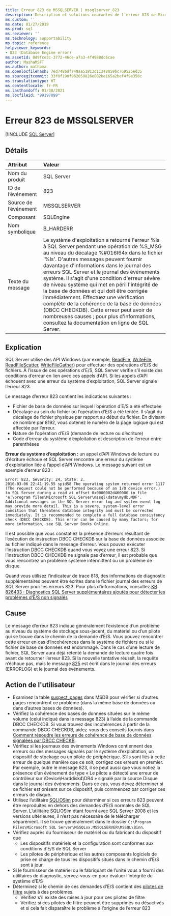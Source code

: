 ```yaml
---
title: Erreur 823 de MSSQLSERVER | mssqlserver_823
description: Description et solutions courantes de l’erreur 823 de Microsoft SQL Server (mssqlserver_823). Il s’agit d’une grave condition d’erreur de niveau système qui menace l’intégrité de la base de données et qui doit être traitée immédiatement.
ms.custom: ''
ms.date: 01/27/2019
ms.prod: sql
ms.reviewer: ''
ms.technology: supportability
ms.topic: reference
helpviewer_keywords:
- 823 (Database Engine error)
ms.assetid: 0d9fce3c-3772-46ce-a7a3-4f4988dc6cae
author: MashaMSFT
ms.author: mathoma
ms.openlocfilehash: 7ed748bdf748aa51813d11348859bc769525ed35
ms.sourcegitcommit: 33f0f190f962059826e002be165a2bef4f9e350c
ms.translationtype: HT
ms.contentlocale: fr-FR
ms.lasthandoff: 01/30/2021
ms.locfileid: "99197899"
---
```

# <a name="mssqlserver-error-823"></a>Erreur 823 de MSSQLSERVER
 [!INCLUDE [SQL Server](../../includes/applies-to-version/sqlserver.md)]
  
## <a name="details"></a>Détails  
  
| Attribut | Valeur |  
| :-------- | :---- |  
|Nom du produit|SQL Server|  
|ID de l’événement|823|  
|Source de l’événement|MSSQLSERVER|  
|Composant|SQLEngine|  
|Nom symbolique|B_HARDERR|  
|Texte du message|Le système d'exploitation a retourné l'erreur %ls à SQL Server pendant une opération de %S_MSG au niveau du décalage %#016I64x dans le fichier '%ls'. D'autres messages peuvent fournir davantage d'informations dans le journal des erreurs SQL Server et le journal des événements système. Il s'agit d'une condition d'erreur sévère de niveau système qui met en péril l'intégrité de la base de données et qui doit être corrigée immédiatement. Effectuez une vérification complète de la cohérence de la base de données (DBCC CHECKDB). Cette erreur peut avoir de nombreuses causes ; pour plus d'informations, consultez la documentation en ligne de SQL Server.|  
  
## <a name="explanation"></a>Explication  
SQL Server utilise des API Windows (par exemple, [ReadFile](/windows/win32/api/fileapi/nf-fileapi-readfile), [WriteFile](/windows/win32/api/fileapi/nf-fileapi-writefile), [ReadFileScatter](/windows/win32/api/fileapi/nf-fileapi-readfilescatter), [WriteFileGather](/windows/win32/api/fileapi/nf-fileapi-writefilegather)) pour effectuer des opérations d’E/S de fichiers. À l’issue de ces opérations d’E/S, SQL Server vérifie s’il existe des conditions d’erreur en lien avec ces appels d’API. Si les appels d’API échouent avec une erreur du système d’exploitation, SQL Server signale l’erreur 823.

 Le message d’erreur 823 contient les indications suivantes :
 - Fichier de base de données sur lequel l’opération d’E/S a été effectuée
 - Décalage au sein du fichier où l’opération d’E/S a été tentée. Il s’agit du décalage de fichier physique par rapport au début du fichier. En divisant ce nombre par 8192, vous obtenez le numéro de la page logique qui est affectée par l’erreur.
 - Nature de l’opération d’E/S (demande de lecture ou d’écriture)
 - Code d’erreur du système d’exploitation et description de l’erreur entre parenthèses
 

**Erreur du système d’exploitation :** un appel d’API Windows de lecture ou d’écriture échoue et SQL Server rencontre une erreur du système d’exploitation liée à l’appel d’API Windows. Le message suivant est un exemple d’erreur 823 :

```
Error: 823, Severity: 24, State: 2.
2010-03-06 22:41:19.55 spid58 The operating system returned error 1117 (The request could not be performed because of an I/O device error.) to SQL Server during a read at offset 0x0000002d460000 in file 'e:\program files\Microsoft SQL Server\mssql\data\mydb.MDF'. Additional messages in the SQL Server error log and system event log may provide more detail. This is a severe, system-level error condition that threatens database integrity and must be corrected immediately. It is recommended to complete a full database consistency check (DBCC CHECKDB). This error can be caused by many factors; for more information, see SQL Server Books Online.
```

Il est possible que vous constatiez la présence d’erreurs résultant de l’exécution de instruction DBCC CHECKDB sur la base de données associée au fichier indiqué dans le message d’erreur. Vous pouvez exécuter l’instruction DBCC CHECKDB quand vous voyez une erreur 823. Si l’instruction DBCC CHECKDB ne signale pas d’erreur, il est probable que vous rencontrez un problème système intermittent ou un problème de disque.

Quand vous utilisez l’indicateur de trace 818, des informations de diagnostic supplémentaires peuvent être écrites dans le fichier journal des erreurs de SQL Server pour les erreurs 823.
Pour plus d’informations, consultez [KB 826433 : Diagnostics SQL Server supplémentaires ajoutés pour détecter les problèmes d’E/S non signalés](https://support.microsoft.com/help/826433/sql-server-diagnostics-added-to-detect-unreported-i-o-problems-due-to)


## <a name="cause"></a>Cause
Le message d’erreur 823 indique généralement l’existence d’un problème au niveau du système de stockage sous-jacent, du matériel ou d’un pilote qui se trouve dans le chemin de la demande d’E/S. Vous pouvez rencontrer cette erreur en cas d’incohérences dans le système de fichiers ou si le fichier de base de données est endommagé. Dans le cas d’une lecture de fichier, SQL Server aura déjà retenté la demande de lecture quatre fois avant de retourner l’erreur 823. Si la nouvelle tentative réussit, la requête n’échoue pas, mais le message [825](mssqlserver-825-database-engine-error.md) est écrit dans le journal des erreurs (ERRORLOG) et le journal des événements.

## <a name="user-action"></a>Action de l'utilisateur  
 - Examinez la table [suspect_pages](../system-tables/suspect-pages-transact-sql.md) dans MSDB pour vérifier si d’autres pages rencontrent ce problème (dans la même base de données ou dans d’autres bases de données).
 - Vérifiez la cohérence des bases de données situées sur le même volume (celui indiqué dans le message 823) à l’aide de la commande DBCC CHECKDB. Si vous trouvez des incohérences à partir de la commande DBCC CHECKDB, aidez-vous des conseils fournis dans [Comment résoudre les erreurs de cohérence de base de données signalées par DBCC CHECKB](https://support.microsoft.com/help/2015748/how-to-troubleshoot-database-consistency-errors-reported-by-dbcc-check). 
 - Vérifiez si les journaux des événements Windows contiennent des erreurs ou des messages signalés par le système d’exploitation, un dispositif de stockage ou un pilote de périphérique. S’ils sont liés à cette erreur de quelque manière que ce soit, corrigez ces erreurs en premier. Par exemple, outre le message 823, il se peut aussi que vous notiez la présence d’un événement de type « Le pilote a détecté une erreur de contrôleur sur \Device\Harddisk4\DR4 » signalé par la source Disque dans le journal des événements. Dans ce cas, vous devez déterminer si ce fichier est présent sur ce dispositif, puis commencez par corriger ces erreurs de disque.
 - Utilisez l’utilitaire [SQLIOSim](https://support.microsoft.com/help/231619/how-to-use-the-sqliosim-utility-to-simulate-sql-server-activity-on-a-d) pour déterminer si ces erreurs 823 peuvent être reproduites en dehors des demandes d’E/S normales de SQL Server. L’utilitaire SQLIOSim étant fourni avec SQL Server 2008 et les versions ultérieures, il n’est pas nécessaire de le télécharger séparément. Il se trouve généralement dans le dossier `C:\Program Files\Microsoft SQL Server\MSSQLxx.MSSQLSERVER\MSSQL\Binn`.
 - Vérifiez auprès du fournisseur de matériel ou du fabricant du dispositif que
   - Les dispositifs matériels et la configuration sont conformes aux conditions d’E/S de SQL Server
   - Les pilotes de périphérique et les autres composants logiciels de prise en charge de tous les dispositifs situés dans le chemin d’E/S sont à jour
 - Si le fournisseur de matériel ou le fabriquant de l’unité vous a fourni des utilitaires de diagnostic, servez-vous-en pour évaluer l’intégrité du système d’E/S
 - Déterminez si le chemin de ces demandes d’E/S contient des [pilotes de filtre](https://support.microsoft.com/help/2454053/use-of-system-filter-drivers-can-lead-to-sql-server-database-engine-pe) sujets à des problèmes.
   - Vérifiez s’il existe des mises à jour pour ces pilotes de filtre
   - Vérifiez si ces pilotes de filtre peuvent être supprimés ou désactivés et si cela fait disparaître le problème à l’origine de l’erreur 823  
